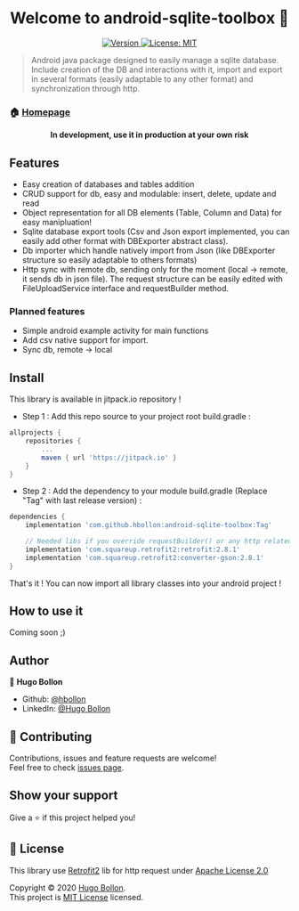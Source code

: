 <h1 align="center">Welcome to android-sqlite-toolbox 👋</h1>
<p align="center">
  <a href="https://jitpack.io/#hbollon/android-sqlite-toolbox" target="_blank">
    <img alt="Version" src="https://jitpack.io/v/hbollon/android-sqlite-toolbox.svg" />
  </a>
  <a href="https://github.com/hbollon/android-sqlite-toolbox/blob/master/LICENSE" target="_blank">
    <img alt="License: MIT" src="https://img.shields.io/badge/License-MIT-yellow.svg" />
  </a>
</p>

> Android java package designed to easily manage a sqlite database. Include creation of the DB and interactions with it, import and export in several formats (easily adaptable to any other format) and synchronization through http.

### 🏠 [Homepage](https://github.com/hbollon/android-sqlite-toolbox)

<p align="center"><strong> In development, use it in production at your own risk </strong></p>

## Features

- Easy creation of databases and tables addition
- CRUD support for db, easy and modulable: insert, delete, update and read
- Object representation for all DB elements (Table, Column and Data) for easy manipluation!
- Sqlite database export tools (Csv and Json export implemented, you can easily add other format with DBExporter abstract class).
- Db importer which handle natively import from Json (like DBExporter structure so easily adaptable to others formats)
- Http sync with remote db, sending only for the moment (local -> remote, it sends db in json file). The request structure can be easily edited with FileUploadService interface and requestBuilder method. 

### Planned features
- Simple android example activity for main functions
- Add csv native support for import.
- Sync db, remote -> local

## Install

This library is available in jitpack.io repository !

- Step 1 : Add this repo source to your project root build.gradle :

```gradle
allprojects {
    repositories {
        ...
        maven { url 'https://jitpack.io' }
    }
}
```

- Step 2 : Add the dependency to your module build.gradle (Replace "Tag" with last release version) :

```gradle
dependencies {
    implementation 'com.github.hbollon:android-sqlite-toolbox:Tag'

    // Needed libs if you override requestBuilder() or any http related function
    implementation 'com.squareup.retrofit2:retrofit:2.8.1'
    implementation 'com.squareup.retrofit2:converter-gson:2.8.1'
}
```

That's it ! You can now import all library classes into your android project !

## How to use it

Coming soon ;)

## Author

👤 **Hugo Bollon**

* Github: [@hbollon](https://github.com/hbollon)
* LinkedIn: [@Hugo Bollon](https://www.linkedin.com/in/hugo-bollon-68a2381a4/)

## 🤝 Contributing

Contributions, issues and feature requests are welcome!<br />Feel free to check [issues page](https://github.com/hbollon/android-sqlite-toolbox/issues). 

## Show your support

Give a ⭐️ if this project helped you!

## 📝 License

This library use [Retrofit2](https://github.com/square/retrofit) lib for http request under [Apache License 2.0](https://github.com/square/retrofit/blob/master/LICENSE.txt)<br />

Copyright © 2020 [Hugo Bollon](https://github.com/hbollon).<br />
This project is [MIT License](https://github.com/hbollon/android-sqlite-toolbox/blob/master/LICENSE) licensed.

